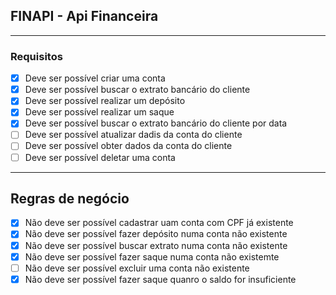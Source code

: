 ## FINAPI - Api Financeira

---
### Requisitos

- [x] Deve ser possível criar uma conta
- [x] Deve ser possível buscar o extrato bancário do cliente
- [x] Deve ser possível realizar um depósito
- [x] Deve ser possível realizar um saque
- [x] Deve ser possível buscar o extrato bancário do cliente por data
- [ ] Deve ser possível atualizar dadis da conta do cliente
- [ ] Deve ser possível obter dados da conta do cliente
- [ ] Deve ser possível deletar uma conta
---
## Regras de negócio

- [x] Não deve ser possível cadastrar uam conta com CPF já existente
- [x] Não deve ser possível fazer depósito numa conta não existente
- [x] Não deve ser possível buscar extrato numa conta não existente
- [x] Não deve ser possível fazer saque numa conta não existemte
- [ ] Não deve ser possível excluir uma conta não existente
- [x] Não deve ser possível fazer saque quanro o saldo for insuficiente
